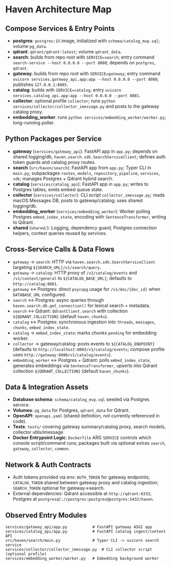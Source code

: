 # Haven Architecture Map

## Compose Services & Entry Points
- **postgres**: `postgres:15` image, initialized with `schema/catalog_mvp.sql`; volume `pg_data`.
- **qdrant**: `qdrant/qdrant:latest`; volume `qdrant_data`.
- **search**: builds from repo root with `SERVICE=search`; entry command `search-service --host 0.0.0.0 --port 8080`; depends on `postgres`, `qdrant`.
- **gateway**: builds from repo root with `SERVICE=gateway`; entry command `uvicorn services.gateway_api.app:app --host 0.0.0.0 --port 8080`; publishes `127.0.0.1:8085`.
- **catalog**: builds with `SERVICE=catalog`; entry `uvicorn services.catalog_api.app:app --host 0.0.0.0 --port 8081`.
- **collector**: optional profile `collector`; runs `python services/collector/collector_imessage.py` and posts to the gateway catalog proxy.
- **embedding_worker**: runs `python services/embedding_worker/worker.py`; long-running poller.

## Python Packages per Service
- **gateway** (`services/gateway_api`): FastAPI app in `app.py`; depends on shared logging/db, `haven.search.sdk.SearchServiceClient`; defines auth token guards and catalog proxy routes.
- **search** (`src/haven/search`): FastAPI app from `app.py`; Typer CLI in `main.py`; subpackages `routes`, `models`, `repository`, `pipeline`, `services`, `sdk`; manages Postgres + Qdrant hybrid search.
- **catalog** (`services/catalog_api`): FastAPI app in `app.py`; writes to Postgres tables, emits embed queue state.
- **collector** (`services/collector`): CLI script `collector_imessage.py`; reads macOS Messages DB, posts to gateway/catalog; uses shared logging/db.
- **embedding_worker** (`services/embedding_worker`): Worker polling Postgres `embed_index_state`, encoding with `SentenceTransformer`, writing to Qdrant.
- **shared** (`shared/`): Logging, dependency guard, Postgres connection helpers, context queries reused by services.

## Cross-Service Calls & Data Flows
- `gateway` → `search`: HTTP via `haven.search.sdk.SearchServiceClient` targeting `${SEARCH_URL}/v1/search/query`.
- `gateway` → `catalog`: HTTP proxy of `/v1/catalog/events` and `/v1/context/general` to `${CATALOG_BASE_URL}`; defaults to `http://catalog:8081`.
- `gateway` ↔ Postgres: direct `psycopg` usage for `/v1/doc/{doc_id}` when `DATABASE_URL` configured.
- `search` ↔ Postgres: async queries through `haven.search.db.get_connection()` for lexical search + metadata.
- `search` ↔ Qdrant: `QdrantClient.search` with collection `${QDRANT_COLLECTION}` (default `haven_chunks`).
- `catalog` ↔ Postgres: synchronous ingestion into `threads`, `messages`, `chunks`, `embed_index_state`.
- `catalog` → `embed_index_state`: marks chunks `pending` for embedding worker.
- `collector` → gateway/catalog: posts events to `${CATALOG_ENDPOINT}` (defaults to `http://localhost:8085/v1/catalog/events`; compose profile uses `http://gateway:8080/v1/catalog/events`).
- `embedding_worker` ↔ Postgres + Qdrant: polls `embed_index_state`, generates embeddings via `SentenceTransformer`, upserts into Qdrant collection `${QDRANT_COLLECTION}` (default `haven_chunks`).

## Data & Integration Assets
- **Database schema**: `schema/catalog_mvp.sql` seeded via Postgres service.
- **Volumes**: `pg_data` for Postgres, `qdrant_data` for Qdrant.
- **OpenAPI**: `openapi.yaml` (shared definition, not currently referenced in code).
- **Tests**: `tests/` covering gateway summary/catalog proxy, search models, collector utils/imessage.
- **Docker Entrypoint Logic**: `Dockerfile` ARG `SERVICE` controls which console script/command runs; packages built via optional extras `search`, `gateway`, `collector`, `common`.

## Network & Auth Contracts
- Auth tokens provided via env: `AUTH_TOKEN` for gateway endpoints; `CATALOG_TOKEN` shared between gateway proxy and catalog ingestion; `SEARCH_TOKEN` optional for gateway→search.
- External dependencies: Qdrant accessible at `http://qdrant:6333`; Postgres at `postgresql://postgres:postgres@postgres:5432/haven`.

## Observed Entry Modules
```
services/gateway_api/app.py           # FastAPI gateway ASGI app
services/catalog_api/app.py           # FastAPI catalog ingest/context API
src/haven/search/main.py              # Typer CLI -> uvicorn search service
services/collector/collector_imessage.py  # CLI collector script (optional profile)
services/embedding_worker/worker.py   # Embedding background worker
```
